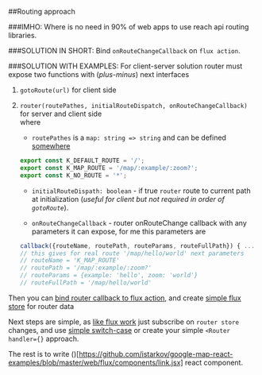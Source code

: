 ##Routing approach

###IMHO:
Where is no need in 90% of web apps to use reach api routing libraries.

###SOLUTION IN SHORT:
Bind `onRouteChangeCallback` on `flux action`.

###SOLUTION WITH EXAMPLES:
For client-server solution router must expose two functions with (*plus-minus*) next interfaces
  1. `gotoRoute(url)` for client side
  2. `router(routePathes, initialRouteDispatch, onRouteChangeCallback)` for server and client side   
      where 
      * `routePathes` is a `map: string => string` and can be defined [somewhere](https://github.com/istarkov/google-map-react-examples/blob/master/web/flux/actions/user_routes.js#L18-L20)
      
      ```javascript
      export const K_DEFAULT_ROUTE = '/';
      export const K_MAP_ROUTE = '/map/:example/:zoom?';
      export const K_NO_ROUTE = '*';
      ```
      
      * `initialRouteDispath: boolean` - if true `router` route to current path at initialization (*useful for client but not required in order of `gotoRoute`*).
      
      * `onRouteChangeCallback` - router onRouteChange  callback with any parameters it can expose, for me this parameters are 
      
      ```javascript
      callback({routeName, routePath, routeParams, routeFullPath}) { ...
      // this gives for real route '/map/hello/world' next parameters
      // routeName = 'K_MAP_ROUTE'
      // routePath = '/map/:example/:zoom?'
      // routeParams = {example: 'hello', zoom: 'world'}
      // routeFullPath = '/map/hello/world'
      ```
  


Then you can [bind router callback to flux action](https://github.com/istarkov/google-map-react-examples/blob/master/web/flux/init_redux.js#L40), 
and create [simple flux store](https://github.com/istarkov/google-map-react-examples/blob/master/web/flux/stores/router_store.js) for router data  
  
Next steps are simple, as [like flux work](https://github.com/istarkov/google-map-react-examples/blob/master/web/flux/render.js#L16) 
just subscribe on `router store` changes, 
and use [simple switch-case](https://github.com/istarkov/google-map-react-examples/blob/master/web/flux/components/main.jsx#L78) or create your simple `<Router handler={}` approach. 

The rest is to write (<Link />)[https://github.com/istarkov/google-map-react-examples/blob/master/web/flux/components/link.jsx] react component. 


      
      
